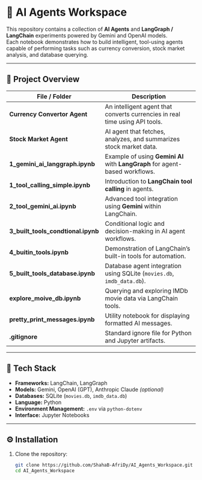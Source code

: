 # 🤖 AI Agents Workspace

This repository contains a collection of **AI Agents** and **LangGraph / LangChain** experiments powered by Gemini and OpenAI models.  
Each notebook demonstrates how to build intelligent, tool-using agents capable of performing tasks such as currency conversion, stock market analysis, and database querying.

---

## 📁 Project Overview

| File / Folder | Description |
|----------------|-------------|
| **Currency Convertor Agent** | An intelligent agent that converts currencies in real time using API tools. |
| **Stock Market Agent** | AI agent that fetches, analyzes, and summarizes stock market data. |
| **1_gemini_ai_langgraph.ipynb** | Example of using **Gemini AI** with **LangGraph** for agent-based workflows. |
| **1_tool_calling_simple.ipynb** | Introduction to **LangChain tool calling** in agents. |
| **2_tool_gemini_ai.ipynb** | Advanced tool integration using **Gemini** within LangChain. |
| **3_built_tools_condtional.ipynb** | Conditional logic and decision-making in AI agent workflows. |
| **4_buitin_tools.ipynb** | Demonstration of LangChain’s built-in tools for automation. |
| **5_built_tools_database.ipynb** | Database agent integration using SQLite (`movies.db`, `imdb_data.db`). |
| **explore_moive_db.ipynb** | Querying and exploring IMDb movie data via LangChain tools. |
| **pretty_print_messages.ipynb** | Utility notebook for displaying formatted AI messages. |
| **.gitignore** | Standard ignore file for Python and Jupyter artifacts. |

---

## 🧠 Tech Stack

- **Frameworks:** LangChain, LangGraph  
- **Models:** Gemini, OpenAI (GPT), Anthropic Claude *(optional)*  
- **Databases:** SQLite (`movies.db`, `imdb_data.db`)  
- **Language:** Python  
- **Environment Management:** `.env` via `python-dotenv`  
- **Interface:** Jupyter Notebooks  

---

## ⚙️ Installation

1. Clone the repository:
   ```bash
   git clone https://github.com/ShahaB-AfriDy/AI_Agents_Workspace.git
   cd AI_Agents_Workspace
